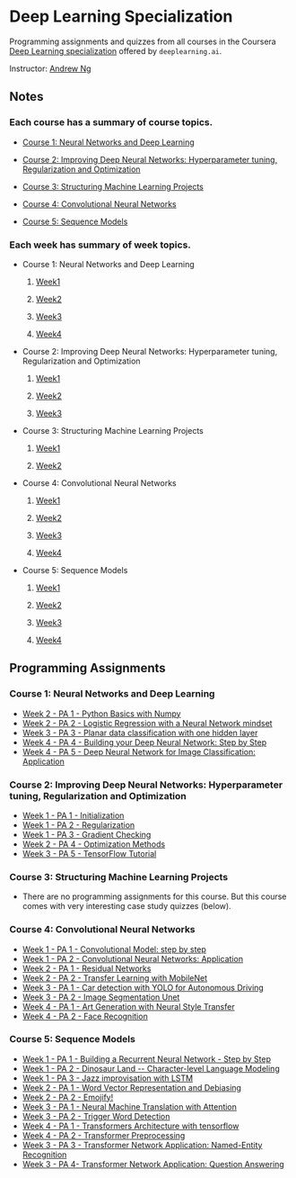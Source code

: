 # Deep Learning Specialization

Programming assignments and quizzes from all courses in the Coursera [Deep Learning specialization](https://www.coursera.org/specializations/deep-learning) offered by `deeplearning.ai`.

Instructor: [Andrew Ng](http://www.andrewng.org/)

## Notes

### Each course has a summary of course topics.

- [Course 1: Neural Networks and Deep Learning](https://github.com/rojinakashefi/DeepLearningSpecialization/tree/main/Neural%20network%20and%20deep%20learning) 

- [Course 2: Improving Deep Neural Networks: Hyperparameter tuning, Regularization and Optimization](https://github.com/rojinakashefi/DeepLearningSpecialization/tree/main/Improving%20Deep%20Neural%20Networks%20Hyperparameter%20tuning%2C%20Regularization%20and%20Optimization)

- [Course 3: Structuring Machine Learning Projects](https://github.com/rojinakashefi/DeepLearningSpecialization/tree/main/Structuring%20Machine%20Learning%20Projects)

- [Course 4: Convolutional Neural Networks](https://github.com/rojinakashefi/DeepLearningSpecialization/tree/main/Convolutional%20Neural%20Networks)

- [Course 5: Sequence Models](https://github.com/rojinakashefi/DeepLearningSpecialization/tree/main/Sequence%20Models)

### Each week has summary of week topics.

- Course 1: Neural Networks and Deep Learning
  
  1. [Week1](https://github.com/rojinakashefi/DeepLearningSpecialization/tree/main/Neural%20network%20and%20deep%20learning/week1)
  
  2. [Week2](https://github.com/rojinakashefi/DeepLearningSpecialization/tree/main/Neural%20network%20and%20deep%20learning/week2)
  
  3. [Week3](https://github.com/rojinakashefi/DeepLearningSpecialization/tree/main/Neural%20network%20and%20deep%20learning/week3)
  
  4. [Week4](https://github.com/rojinakashefi/DeepLearningSpecialization/tree/main/Neural%20network%20and%20deep%20learning)

- Course 2: Improving Deep Neural Networks: Hyperparameter tuning, Regularization and Optimization
  
  1. [Week1](https://github.com/rojinakashefi/DeepLearningSpecialization/tree/main/Improving%20Deep%20Neural%20Networks%20Hyperparameter%20tuning%2C%20Regularization%20and%20Optimization/week1)
  
  2. [Week2](https://github.com/rojinakashefi/DeepLearningSpecialization/tree/main/Improving%20Deep%20Neural%20Networks%20Hyperparameter%20tuning%2C%20Regularization%20and%20Optimization/week2)
  
  3. [Week3](https://github.com/rojinakashefi/DeepLearningSpecialization/tree/main/Improving%20Deep%20Neural%20Networks%20Hyperparameter%20tuning%2C%20Regularization%20and%20Optimization/week3)

- Course 3: Structuring Machine Learning Projects
  
  1. [Week1](https://github.com/rojinakashefi/DeepLearningSpecialization/tree/main/Structuring%20Machine%20Learning%20Projects/week1)
  
  2. [Week2](https://github.com/rojinakashefi/DeepLearningSpecialization/tree/main/Structuring%20Machine%20Learning%20Projects/week2)

- Course 4: Convolutional Neural Networks
  
  1. [Week1](https://github.com/rojinakashefi/DeepLearningSpecialization/tree/main/Convolutional%20Neural%20Networks/week1)
  
  2. [Week2](https://github.com/rojinakashefi/DeepLearningSpecialization/tree/main/Convolutional%20Neural%20Networks/week2)
  
  3. [Week3](https://github.com/rojinakashefi/DeepLearningSpecialization/tree/main/Convolutional%20Neural%20Networks/week3)
  
  4. [Week4](https://github.com/rojinakashefi/DeepLearningSpecialization/tree/main/Convolutional%20Neural%20Networks/week4)

- Course 5: Sequence Models
  
  1. [Week1](https://github.com/rojinakashefi/DeepLearningSpecialization/tree/main/Sequence%20Models/week1)
  
  2. [Week2](https://github.com/rojinakashefi/DeepLearningSpecialization/tree/main/Sequence%20Models/week2)
  
  3. [Week3](https://github.com/rojinakashefi/DeepLearningSpecialization/tree/main/Sequence%20Models/week3)
  
  4. [Week4](https://github.com/rojinakashefi/DeepLearningSpecialization/tree/main/Sequence%20Models/week4)

## Programming Assignments

### Course 1: Neural Networks and Deep Learning

- [Week 2 - PA 1 - Python Basics with Numpy](https://github.com/rojinakashefi/DeepLearningSpecialization/blob/main/Neural%20network%20and%20deep%20learning/week2/code/Python_Basics_with_Numpy.ipynb)
- [Week 2 - PA 2 - Logistic Regression with a Neural Network mindset](https://github.com/rojinakashefi/DeepLearningSpecialization/blob/main/Neural%20network%20and%20deep%20learning/week2/code/Logistic_Regression_with_a_Neural_Network_mindset.ipynb)
- [Week 3 - PA 3 - Planar data classification with one hidden layer](https://github.com/rojinakashefi/DeepLearningSpecialization/blob/main/Neural%20network%20and%20deep%20learning/week3/code/Planar_data_classification_with_one_hidden_layer.ipynb)
- [Week 4 - PA 4 - Building your Deep Neural Network: Step by Step](https://github.com/rojinakashefi/DeepLearningSpecialization/blob/main/Neural%20network%20and%20deep%20learning/week4/code/Building_your_Deep_Neural_Network_Step_by_Step.ipynb)
- [Week 4 - PA 5 - Deep Neural Network for Image Classification: Application](https://github.com/rojinakashefi/DeepLearningSpecialization/blob/main/Neural%20network%20and%20deep%20learning/week4/code/Deep%20Neural%20Network%20-%20Application.ipynb)

### Course 2: Improving Deep Neural Networks: Hyperparameter tuning, Regularization and Optimization

- [Week 1 - PA 1 - Initialization](https://github.com/rojinakashefi/DeepLearningSpecialization/blob/main/Improving%20Deep%20Neural%20Networks%20Hyperparameter%20tuning%2C%20Regularization%20and%20Optimization/week1/Initialization.ipynb)
- [Week 1 - PA 2 - Regularization](https://github.com/rojinakashefi/DeepLearningSpecialization/blob/main/Improving%20Deep%20Neural%20Networks%20Hyperparameter%20tuning%2C%20Regularization%20and%20Optimization/week1/Regularization.ipynb)
- [Week 1 - PA 3 - Gradient Checking](https://github.com/rojinakashefi/DeepLearningSpecialization/blob/main/Improving%20Deep%20Neural%20Networks%20Hyperparameter%20tuning%2C%20Regularization%20and%20Optimization/week1/Gradient_Checking.ipynb)
- [Week 2 - PA 4 - Optimization Methods](https://github.com/rojinakashefi/DeepLearningSpecialization/blob/main/Improving%20Deep%20Neural%20Networks%20Hyperparameter%20tuning%2C%20Regularization%20and%20Optimization/week2/Optimization_methods.ipynb)
- [Week 3 - PA 5 - TensorFlow Tutorial](https://github.com/rojinakashefi/DeepLearningSpecialization/blob/main/Improving%20Deep%20Neural%20Networks%20Hyperparameter%20tuning%2C%20Regularization%20and%20Optimization/week3/Tensorflow_introduction.ipynb)

### Course 3: Structuring Machine Learning Projects

- There are no programming assignments for this course. But this course comes with very interesting case study quizzes (below).

### Course 4: Convolutional Neural Networks

- [Week 1 - PA 1 - Convolutional Model: step by step](https://github.com/rojinakashefi/DeepLearningSpecialization/blob/main/Convolutional%20Neural%20Networks/week1/Convolution_model_Step_by_Step_v1.ipynb)
- [Week 1 - PA 2 - Convolutional Neural Networks: Application](https://github.com/rojinakashefi/DeepLearningSpecialization/blob/main/Convolutional%20Neural%20Networks/week1/Convolution_model_Application.ipynb)
- [Week 2 - PA ‍1 - Residual Networks](https://github.com/rojinakashefi/DeepLearningSpecialization/blob/main/Convolutional%20Neural%20Networks/week2/Residual_Networks.ipynb)
- [Week 2 - PA 2 - Transfer Learning with MobileNet](https://github.com/rojinakashefi/DeepLearningSpecialization/blob/main/Convolutional%20Neural%20Networks/week2/Transfer_learning_with_MobileNet_v1.ipynb)
- [Week 3 - PA 1 - Car detection with YOLO for Autonomous Driving](https://github.com/rojinakashefi/DeepLearningSpecialization/blob/main/Convolutional%20Neural%20Networks/week3/Autonomous_driving_application_Car_detection.ipynb)
- [Week 3 - PA 2 - Image Segmentation Unet](https://github.com/rojinakashefi/DeepLearningSpecialization/blob/main/Convolutional%20Neural%20Networks/week3/Image_segmentation_Unet_v2.ipynb)
- [Week 4 - PA 1 - Art Generation with Neural Style Transfer](https://github.com/rojinakashefi/DeepLearningSpecialization/blob/main/Convolutional%20Neural%20Networks/week4/Art_Generation_with_Neural_Style_Transfer.ipynb)    
- [Week 4 - PA 2 - Face Recognition](https://github.com/rojinakashefi/DeepLearningSpecialization/blob/main/Convolutional%20Neural%20Networks/week4/Face_Recognition.ipynb)

### Course 5: Sequence Models

- [Week 1 - PA 1 - Building a Recurrent Neural Network - Step by Step](https://github.com/rojinakashefi/DeepLearningSpecialization/blob/main/Sequence%20Models/week1/Building_a_Recurrent_Neural_Network_Step_by_Step.ipynb)
- [Week 1 - PA 2 - Dinosaur Land -- Character-level Language Modeling](https://github.com/rojinakashefi/DeepLearningSpecialization/blob/main/Sequence%20Models/week1/Dinosaurus_Island_Character_level_language_model.ipynb)
- [Week 1 - PA 3 - Jazz improvisation with LSTM](https://github.com/rojinakashefi/DeepLearningSpecialization/blob/main/Sequence%20Models/week1/Improvise_a_Jazz_Solo_with_an_LSTM_Network_v4.ipynb)  
- [Week 2 - PA 1 - Word Vector Representation and Debiasing](https://github.com/rojinakashefi/DeepLearningSpecialization/blob/main/Sequence%20Models/week2/Operations_on_word_vectors_v2a.ipynb)  
- [Week 2 - PA 2 - Emojify!](https://github.com/rojinakashefi/DeepLearningSpecialization/blob/main/Sequence%20Models/week2/Emoji_v3a.ipynb)  
- [Week 3 - PA 1 - Neural Machine Translation with Attention](https://github.com/rojinakashefi/DeepLearningSpecialization/blob/main/Sequence%20Models/week3/Neural_machine_translation_with_attention_v4a.ipynb)
- [Week 3 - PA 2 - Trigger Word Detection](https://github.com/rojinakashefi/DeepLearningSpecialization/blob/main/Sequence%20Models/week3/Trigger_word_detection_v2a.ipynb)
- [Week 4 - PA 1 - Transformers Architecture with tensorflow](https://github.com/rojinakashefi/DeepLearningSpecialization/blob/main/Sequence%20Models/week4/C5_W4_A1_Transformer_Subclass_v1.ipynb)
- [Week 4 - PA 2 - Transformer Preprocessing](https://github.com/rojinakashefi/DeepLearningSpecialization/blob/main/Sequence%20Models/week4/Embedding_plus_Positional_encoding.ipynb)
- [Week 3 - PA 3 - Transformer Network Application: Named-Entity Recognition](https://github.com/rojinakashefi/DeepLearningSpecialization/blob/main/Sequence%20Models/week4/Transformer_application_Named_Entity_Recognition.ipynb)
- [Week 3 - PA 4- Transformer Network Application: Question Answering](https://github.com/rojinakashefi/DeepLearningSpecialization/blob/main/Sequence%20Models/week4/QA_dataset.ipynb)
